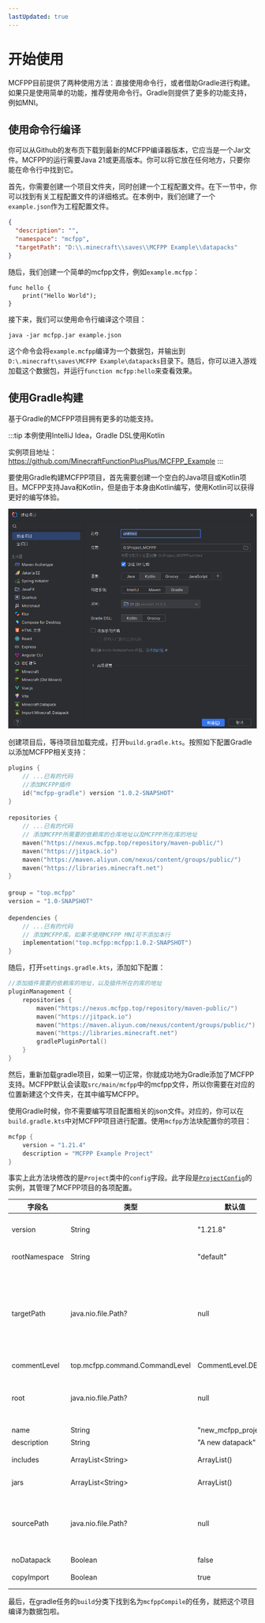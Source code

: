 ```yaml
---
lastUpdated: true
---
```


# 开始使用

MCFPP目前提供了两种使用方法：直接使用命令行，或者借助Gradle进行构建。如果只是使用简单的功能，推荐使用命令行。Gradle则提供了更多的功能支持，例如MNI。

## 使用命令行编译

你可以从Github的发布页下载到最新的MCFPP编译器版本，它应当是一个Jar文件。MCFPP的运行需要Java 21或更高版本。你可以将它放在任何地方，只要你能在命令行中找到它。

首先，你需要创建一个项目文件夹，同时创建一个工程配置文件。在下一节中，你可以找到有关工程配置文件的详细格式。在本例中，我们创建了一个`example.json`作为工程配置文件。

```json
{
  "description": "",
  "namespace": "mcfpp",
  "targetPath": "D:\\.minecraft\\saves\\MCFPP Example\\datapacks"
}
```

随后，我们创建一个简单的mcfpp文件，例如`example.mcfpp`：

```mcfpp
func hello {
    print("Hello World");
}
```

接下来，我们可以使用命令行编译这个项目：

```shell
java -jar mcfpp.jar example.json
```

这个命令会将`example.mcfpp`编译为一个数据包，并输出到`D:\.minecraft\saves\MCFPP Example\datapacks`目录下。随后，你可以进入游戏加载这个数据包，并运行`function mcfpp:hello`来查看效果。

## 使用Gradle构建

基于Gradle的MCFPP项目拥有更多的功能支持。

:::tip
本例使用IntelliJ Idea，Gradle DSL使用Kotlin

实例项目地址：<https://github.com/MinecraftFunctionPlusPlus/MCFPP_Example>
:::

要使用Gradle构建MCFPP项目，首先需要创建一个空白的Java项目或Kotlin项目。MCFPP支持Java和Kotlin，但是由于本身由Kotlin编写，使用Kotlin可以获得更好的编写体验。

![alt text](image.png)

创建项目后，等待项目加载完成，打开`build.gradle.kts`。按照如下配置Gradle以添加MCFPP相关支持：

```kt
plugins {
    // ...已有的代码
    //添加MCFPP插件
    id("mcfpp-gradle") version "1.0.2-SNAPSHOT"
}

repositories {
    // ...已有的代码
    // 添加MCFPP所需要的依赖库的仓库地址以及MCFPP所在库的地址
    maven("https://nexus.mcfpp.top/repository/maven-public/")
    maven("https://jitpack.io")
    maven("https://maven.aliyun.com/nexus/content/groups/public/")
    maven("https://libraries.minecraft.net")
}

group = "top.mcfpp"
version = "1.0-SNAPSHOT"

dependencies {
    // ...已有的代码
    // 添加MCFPP库。如果不使用MCFPP MNI可不添加本行
    implementation("top.mcfpp:mcfpp:1.0.2-SNAPSHOT")
}
```

随后，打开`settings.gradle.kts`，添加如下配置：

```kt
//添加插件需要的依赖库的地址，以及插件所在的库的地址
pluginManagement {
    repositories {
        maven("https://nexus.mcfpp.top/repository/maven-public/")
        maven("https://jitpack.io")
        maven("https://maven.aliyun.com/nexus/content/groups/public/")
        maven("https://libraries.minecraft.net")
        gradlePluginPortal()
    }
}
```

然后，重新加载gradle项目，如果一切正常，你就成功地为Gradle添加了MCFPP支持。MCFPP默认会读取`src/main/mcfpp`中的mcfpp文件，所以你需要在对应的位置新建这个文件夹，在其中编写MCFPP。

使用Gradle时候，你不需要编写项目配置相关的json文件。对应的，你可以在`build.gradle.kts`中对MCFPP项目进行配置。使用`mcfpp`方法块配置你的项目：

```kt
mcfpp {
    version = "1.21.4"
    description = "MCFPP Example Project"
}
```

事实上此方法块修改的是`Project`类中的`config`字段。此字段是[`ProjectConfig`](https://github.com/MinecraftFunctionPlusPlus/MCFPP/blob/kotlin-latest/src/main/kotlin/top/mcfpp/ProjectConfig.kt)的实例，其管理了MCFPP项目的各项配置。

|字段名|类型|默认值|描述|
|-|-|-|-|
|version|String|"1.21.8"|工程对应的mc版本。仅支持正式版本，不支持快照|
|rootNamespace|String|"default"|工程的默认命名空间|
|targetPath|java.nio.file.Path?|null|数据包输出的文件夹。若为空，在使用配置文件的时候为`$root/build/`，使用Gradle时为Gradle构建产出目录的`datapack`文件夹中（通常为`build/datapack`）|
|commentLevel|top.mcfpp.command.CommandLevel|CommentLevel.DEBUG|注释输出等级|
|root|java.nio.file.Path?|null|工程的根目录。若为空，则为配置json文件所在的目录，或Gradle项目的根目录|
|name|String|"new_mcfpp_project"|工程的名字|
|description|String|"A new datapack"|数据包的描述|
|includes|ArrayList\<String>|ArrayList()|工程包含的所有引用|
|jars|ArrayList\<String>|ArrayList()|所有Jar文件的路径|
|sourcePath|java.nio.file.Path?|null|mcfpp源代码根目录。若为空，在使用配置文件的时候为`$root`，在使用Gradle时为`src/main/mcfpp`|
|noDatapack|Boolean|false|不生成数据包|
|copyImport|Boolean|true|生成数据包的时候复制导入的库|

最后，在gradle任务的`build`分类下找到名为`mcfppCompile`的任务，就把这个项目编译为数据包啦。
